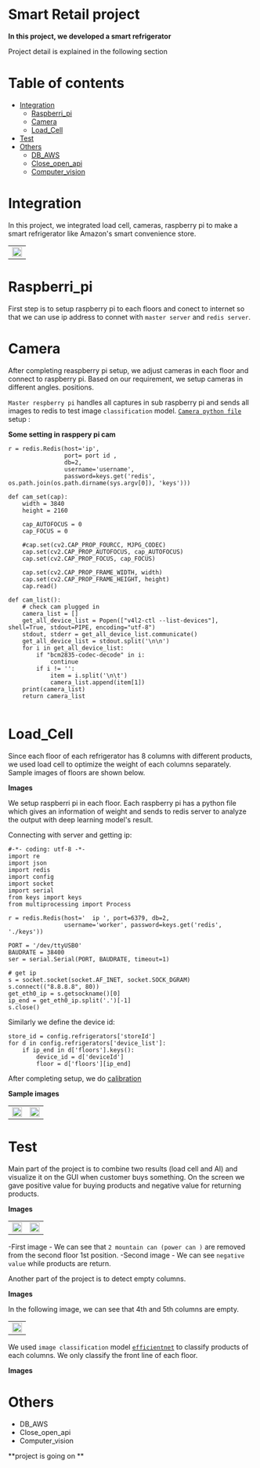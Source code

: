 Smart Retail project 
============

**In this project, we developed a smart refrigerator**



Project detail is explained in the following section


Table of contents
==================

<!--ts-->
* [Integration](#Integration)
    * [Raspberri_pi](#Raspberri_pi)
    * [Camera](#Camera)
    * [Load_Cell](#Load_Cell)
* [Test](#Test)
* [Others](#Others)
    * [DB_AWS](#DB_AWS )
    * [Close_open_api](#Close_open_api)
    * [Computer_vision](#Computer_vision)
   
<!--te-->


Integration
===========

In this project, we integrated load cell, cameras, raspberry pi to make a smart refrigerator like Amazon's smart convenience store.

<table border="0">
   <tr>
      <td>
      <img src="./img/8.png" width="100%" />
      </td>
   </tr>
   </table>


Raspberri_pi
=============

First step is to setup raspberry pi to each floors and conect to internet so that we can use ip address to connet with `master server` and `redis server`.


Camera
=======

After completing reaspberry pi setup, we adjust cameras in each floor and connect to raspberry pi. Based on our requirement, we setup cameras in different angles. positions.

`Master respberry pi` handles all captures in sub raspberry pi and sends all images to redis to test image `classification` model. [`Camera python file`]() setup :

**Some setting in rasppery pi cam**

```
r = redis.Redis(host='ip',
                port= port id ,
                db=2,
                username='username',
                password=keys.get('redis', os.path.join(os.path.dirname(sys.argv[0]), 'keys')))
```


```
def cam_set(cap):
    width = 3840
    height = 2160
    
    cap_AUTOFOCUS = 0
    cap_FOCUS = 0
    
    #cap.set(cv2.CAP_PROP_FOURCC, MJPG_CODEC)
    cap.set(cv2.CAP_PROP_AUTOFOCUS, cap_AUTOFOCUS)
    cap.set(cv2.CAP_PROP_FOCUS, cap_FOCUS)
    
    cap.set(cv2.CAP_PROP_FRAME_WIDTH, width)
    cap.set(cv2.CAP_PROP_FRAME_HEIGHT, height)
    cap.read()

def cam_list():
    # check cam plugged in
    camera_list = []
    get_all_device_list = Popen(["v4l2-ctl --list-devices"], shell=True, stdout=PIPE, encoding="utf-8")
    stdout, stderr = get_all_device_list.communicate()
    get_all_device_list = stdout.split('\n\n')
    for i in get_all_device_list:
        if "bcm2835-codec-decode" in i:
            continue
        if i != '':
            item = i.split('\n\t')
            camera_list.append(item[1])
    print(camera_list)
    return camera_list
    
   ```

Load_Cell
==========

Since each floor of each refrigerator has 8 columns with different products, we used load cell to optimize the weight of each columns separately. Sample images of floors are shown below. 

**Images**

We setup raspberri pi in each floor. Each raspberry pi has a python file which gives an information of weight and sends to redis server to analyze the output with deep learning model's result. 

Connecting with server and getting ip: 

```
#-*- coding: utf-8 -*-
import re
import json
import redis
import config
import socket
import serial
from keys import keys
from multiprocessing import Process

r = redis.Redis(host='  ip ', port=6379, db=2,
                username='worker', password=keys.get('redis', './keys'))

PORT = '/dev/ttyUSB0'
BAUDRATE = 38400
ser = serial.Serial(PORT, BAUDRATE, timeout=1)

# get ip
s = socket.socket(socket.AF_INET, socket.SOCK_DGRAM)
s.connect(("8.8.8.8", 80))
get_eth0_ip = s.getsockname()[0]
ip_end = get_eth0_ip.split('.')[-1]
s.close()
```

Similarly we define the device id:

```
store_id = config.refrigerators['storeId']
for d in config.refrigerators['device_list']:
    if ip_end in d['floors'].keys():
        device_id = d['deviceId']
        floor = d['floors'][ip_end]
```

After completing setup, we do [calibration]()


**Sample images**

<table border="0">
   <tr>
      <td>
      <img src="./img/1.jpg" width="100%" />
      </td>
      <td>
      <img src="./img/2.jpg" width="100%" />
      </td>
   </tr>
   </table>




Test
=====
 Main part of the project is to combine two results (load cell and AI) and visualize it on the GUI when customer buys something.
On the screen we gave positive value for buying products and negative value for returning products.

**Images**

<table border="0">
   <tr>
      <td>
      <img src="./img/3.jpg" width="100%" />
      </td>
      <td>
      <img src="./img/4.jpg" width="100%" />
      </td>
   </tr>
   </table>

-First image - We can see that  `2 mountain can (power can )` are removed from the second floor 1st position. 
-Second image - We can see `negative value` while products are return.


Another part of the project is to detect empty columns. 

**Images**
 
In the following image, we can see that 4th and 5th columns are empty.

<table border="0">
   <tr>
      <td>
      <img src="./img/5.jpg" width="100%" />
      </td>
   </tr>
   </table>


We used `image classification` model [`efficientnet`]() to classify products of each columns. We only classify the front line of each floor. 


**Images**

Others
========




* DB_AWS
* Close_open_api
* Computer_vision





**project is going on **






 
 
 
